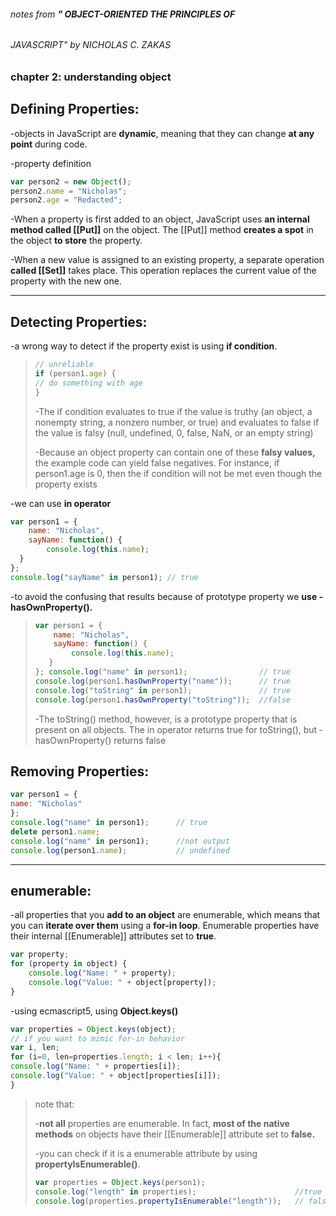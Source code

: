 ###### notes from  **" *OBJECT-ORIENTED THE PRINCIPLES OF***

###### *JAVASCRIPT*"   by NICHOLAS C. ZAKAS

### chapter 2: understanding object

## Defining Properties:

-objects in JavaScript are **dynamic**, meaning that they can change **at any point** during code.

-property definition

```js
var person2 = new Object(); 
person2.name = "Nicholas";
person2.age = "Redacted";
```

-When a property is first added to an object, JavaScript uses **an internal method called [[Put]]** on the object. The [[Put]] method **creates a spot** in the object **to store** the property.

-When a new value is assigned to an existing property, a ­separate operation **called [[Set]]** takes place. This operation replaces the current value of the property with the new one.

------------------

## Detecting Properties:

-a wrong way to detect if the property exist is using **if condition**.

> ```js
> // unreliable 
> if (person1.age) {
> // do something with age
> }
> ```
>
> -The if condition evaluates to true if the value is truthy (an object, a nonempty string, a nonzero number, or true) and evaluates to false if the value is falsy (null, undefined, 0, false, NaN, or an empty string)
>
> -Because an object property can contain one of these **falsy values,** the example code can yield false negatives. For instance, if person1.age is 0, then the if condition will not be met even though the property exists

-we can use **in operator** 

```js
var person1 = { 
    name: "Nicholas",
    sayName: function() { 
        console.log(this.name);
  } 
};
console.log("sayName" in person1); // true
```

-to avoid the confusing that results because of prototype property we **use ­hasOwnProperty().**

> ```js
> var person1 = {
>     name: "Nicholas",
>     sayName: function() { 
>         console.log(this.name);
>    } 
> }; console.log("name" in person1);                // true 
> console.log(person1.hasOwnProperty("name"));      // true 
> console.log("toString" in person1);               // true 
> console.log(person1.hasOwnProperty("toString"));  //false
> 
> ```
>
> -The toString() method, however, is a prototype property that is present on all objects. The in operator returns true for toString(), but ­hasOwnProperty() returns false

## Removing Properties:

```js
var person1 = { 
name: "Nicholas"
};
console.log("name" in person1);      // true
delete person1.name;                 
console.log("name" in person1);      //not output 
console.log(person1.name);           // undefined

```

---------------------

## enumerable:

-all properties that you **add to an object** are enumerable, which means that you can **iterate over them** using a **for-in loop**. Enumerable properties have their internal [[Enumerable]] attributes set to **true**.

```js
var property;
for (property in object) { 
    console.log("Name: " + property);              
    console.log("Value: " + object[property]);  
}
```

-using ecmascript5, using **Object.keys()**

```js
var properties = Object.keys(object);
// if you want to mimic for-in behavior
var i, len;
for (i=0, len=properties.length; i < len; i++){
console.log("Name: " + properties[i]); 
console.log("Value: " + object[properties[i]]);
}
```



> note that:
>
> -**not all** properties are enumerable. In fact, **most of the native methods** on objects have their [[Enumerable]] attribute set to **false.**
>
> -you can check if it is a enumerable attribute by using **propertyIsEnumerable()**.
>
> ```js
> var properties = Object.keys(person1);
> console.log("length" in properties);                      //true
> console.log(properties.propertyIsEnumerable("length"));   // false
> ```
>
> 

